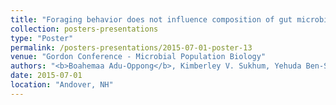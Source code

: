 ```yaml
---
title: "Foraging behavior does not influence composition of gut microbial communities of honey bees"
collection: posters-presentations
type: "Poster"
permalink: /posters-presentations/2015-07-01-poster-13
venue: "Gordon Conference - Microbial Population Biology"
authors: "<b>Boahemaa Adu-Oppong</b>, Kimberley V. Sukhum, Yehuda Ben-Shahar, Gautam Dantas."
date: 2015-07-01
location: "Andover, NH"
---
```

